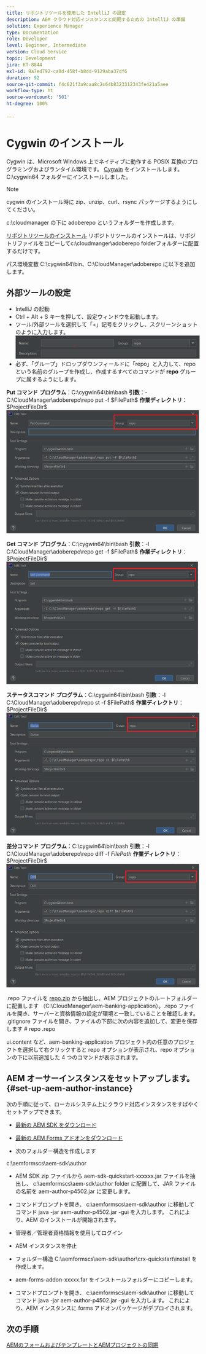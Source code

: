 ```yaml
---
title: リポジトリツールを使用した IntelliJ の設定
description: AEM クラウド対応インスタンスと同期するための IntelliJ の準備
solution: Experience Manager
type: Documentation
role: Developer
level: Beginner, Intermediate
version: Cloud Service
topic: Development
jira: KT-8844
exl-id: 9a7ed792-ca0d-458f-b8dd-9129aba37df6
duration: 92
source-git-commit: f4c621f3a9caa8c2c64b8323312343fe421a5aee
workflow-type: ht
source-wordcount: '501'
ht-degree: 100%

---
```


# Cygwin のインストール


Cygwin は、Microsoft Windows 上でネイティブに動作する POSIX 互換のプログラミングおよびランタイム環境です。
[Cygwin](https://www.cygwin.com/) をインストールします。C:\cygwin64 フォルダーにインストールしました。
>[!NOTE]
> cygwin のインストール時に zip、unzip、curl、rsync パッケージするようにしてください。

c:\cloudmanager の下に adoberepo というフォルダーを作成します。

[リポジトリツールのインストール](https://github.com/Adobe-Marketing-Cloud/tools/tree/master/repo) リポジトリツールのインストールは、リポジトリファイルをコピーしてc:\cloudmanger\adoberepo folderフォルダーに配置するだけです。

パス環境変数 C:\cygwin64\bin、C:\CloudManager\adoberepo に以下を追加します。

## 外部ツールの設定

* IntelliJ の起動
* Ctrl + Alt + S キーを押して、設定ウィンドウを起動します。
* ツール/外部ツールを選択して「+」記号をクリックし、スクリーンショットのように入力します。
  ![rep](assets/repo.png)
* 必ず、「グループ」ドロップダウンフィールドに「repo」と入力して、repo という名前のグループを作成し、作成するすべてのコマンドが **repo** グループに属するようにします。


**Put コマンド**
**プログラム**：C:\cygwin64\bin\bash
**引数**：- C:\CloudManager\adoberepo\repo put -f \$FilePath\$
**作業ディレクトリ**：\$ProjectFileDir\$
![put-command](assets/put-command.png)

**Get コマンド**
**プログラム**：C:\cygwin64\bin\bash
**引数**：-l C:\CloudManager\adoberepo\repo get -f \$FilePath\$
**作業ディレクトリ**：\$ProjectFileDir\$
![get-command](assets/get-command.png)

**ステータスコマンド**
**プログラム**：C:\cygwin64\bin\bash
**引数**：-l C:\CloudManager\adoberepo\repo st -f \$FilePath\$
**作業ディレクトリ**：\$ProjectFileDir\$
![status-command](assets/status-command.png)

**差分コマンド**
**プログラム**：C:\cygwin64\bin\bash
**引数**：-l C:\CloudManager\adoberepo\repo diff -f $FilePath$
**作業ディレクトリ**：\$ProjectFileDir\$
![diff-command](assets/diff-command.png)

.repo ファイルを [repo.zip](assets/repo.zip) から抽出し、AEM プロジェクトのルートフォルダーに配置します （C:\CloudManager\aem-banking-application）。.repo ファイルを開き、サーバーと資格情報の設定が環境と一致していることを確認します。
.gitignore ファイルを開き、ファイルの下部に次の内容を追加して、変更を保存します
\# repo 
.repo

ui.content など、aem-banking-application プロジェクト内の任意のプロジェクトを選択して右クリックすると repo オプションが表示され、repo オプションの下に以前追加した 4 つのコマンドが表示されます。

## AEM オーサーインスタンスをセットアップします。{#set-up-aem-author-instance}

次の手順に従って、ローカルシステム上にクラウド対応インスタンスをすばやくセットアップできます。
* [最新の AEM SDK をダウンロード](https://experience.adobe.com/#/downloads/content/software-distribution/jp/aemcloud.html)

* [最新の AEM Forms アドオンをダウンロード](https://experience.adobe.com/#/downloads/content/software-distribution/jp/aemcloud.html)

* 次のフォルダー構造を作成します

c:\aemformscs\aem-sdk\author

* AEM SDK zip ファイルから aem-sdk-quickstart-xxxxxx.jar ファイルを抽出し、 c:\aemformscs\aem-sdk\author folder に配置して、JAR ファイルの名前を aem-author-p4502.jar に変更します。

* コマンドプロンプトを開き、 c:\aemformscs\aem-sdk\author に移動してコマンド java -jar aem-author-p4502.jar -gui を入力します。 
これにより、AEM のインストールが開始されます。
* 管理者／管理者資格情報を使用してログイン
* AEM インスタンスを停止
* フォルダー構造 C:\aemformscs\aem-sdk\author\crx-quickstart\install を作成します。
* aem-forms-addon-xxxxx.far をインストールフォルダーにコピーします。
* コマンドプロンプトを開き、 c:\aemformscs\aem-sdk\author に移動してコマンド java -jar aem-author-p4502.jar -gui を入力します。 
これにより、AEM インスタンスに forms アドオンパッケージがデプロイされます。

## 次の手順

[AEMのフォームおよびテンプレートとAEMプロジェクトの同期](./deploy-your-first-form.md)
